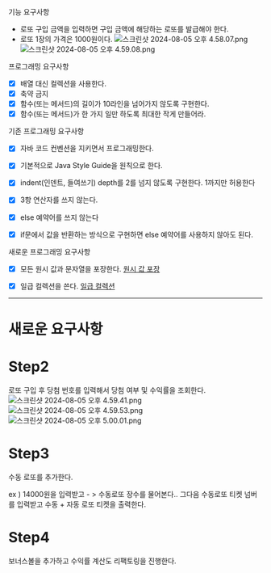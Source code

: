 기능 요구사항

- 로또 구입 금액을 입력하면 구입 금액에 해당하는 로또를 발급해야 한다.
- 로또 1장의 가격은 1000원이다.
![스크린샷 2024-08-05 오후 4.58.07.png](..%2F..%2F..%2F..%2F..%2F..%2Fvar%2Ffolders%2Fm4%2Fn9zxyvgx4lx03pl_7nrbhpyr0000gn%2FT%2FTemporaryItems%2FNSIRD_screencaptureui_wsUQmi%2F%EC%8A%A4%ED%81%AC%EB%A6%B0%EC%83%B7%202024-08-05%20%EC%98%A4%ED%9B%84%204.58.07.png)
![스크린샷 2024-08-05 오후 4.59.08.png](..%2F..%2F..%2F..%2F..%2F..%2Fvar%2Ffolders%2Fm4%2Fn9zxyvgx4lx03pl_7nrbhpyr0000gn%2FT%2FTemporaryItems%2FNSIRD_screencaptureui_yjFDU4%2F%EC%8A%A4%ED%81%AC%EB%A6%B0%EC%83%B7%202024-08-05%20%EC%98%A4%ED%9B%84%204.59.08.png)

프로그래밍 요구사항

- [x] 배열 대신 컬렉션을 사용한다.
- [x] 축약 금지
- [x] 함수(또는 메서드)의 길이가 10라인을 넘어가지 않도록 구현한다.
- [x] 함수(또는 메서드)가 한 가지 일만 하도록 최대한 작게 만들어라.

기존 프로그래밍 요구사항

- [x] 자바 코드 컨벤션을 지키면서 프로그래밍한다.
- [x] 기본적으로 Java Style Guide을 원칙으로 한다.
- [x] indent(인덴트, 들여쓰기) depth를 2를 넘지 않도록 구현한다. 1까지만 허용한다
- [x] 3항 연산자를 쓰지 않는다.
- [x] else 예약어를 쓰지 않는다
- [x] if문에서 값을 반환하는 방식으로 구현하면 else 예약어를 사용하지 않아도 된다.


새로운 프로그래밍 요구사항

- [x] 모든 원시 값과 문자열을 포장한다. [원시 값 포장 ](https://jaehee329.tistory.com/22)
- [x] 일급 컬렉션을 쓴다. [일급 컬렉션](https://dev-cool.tistory.com/28)





------------------

# 새로운 요구사항
# Step2 
로또 구입 후 당첨 번호를 입력해서 당첨 여부 및 수익률을 조회한다.
![스크린샷 2024-08-05 오후 4.59.41.png](..%2F..%2F..%2F..%2F..%2F..%2Fvar%2Ffolders%2Fm4%2Fn9zxyvgx4lx03pl_7nrbhpyr0000gn%2FT%2FTemporaryItems%2FNSIRD_screencaptureui_yT1csd%2F%EC%8A%A4%ED%81%AC%EB%A6%B0%EC%83%B7%202024-08-05%20%EC%98%A4%ED%9B%84%204.59.41.png)![스크린샷 2024-08-05 오후 4.59.53.png](..%2F..%2F..%2F..%2F..%2F..%2Fvar%2Ffolders%2Fm4%2Fn9zxyvgx4lx03pl_7nrbhpyr0000gn%2FT%2FTemporaryItems%2FNSIRD_screencaptureui_kljLFh%2F%EC%8A%A4%ED%81%AC%EB%A6%B0%EC%83%B7%202024-08-05%20%EC%98%A4%ED%9B%84%204.59.53.png)
![스크린샷 2024-08-05 오후 5.00.01.png](..%2F..%2F..%2F..%2F..%2F..%2Fvar%2Ffolders%2Fm4%2Fn9zxyvgx4lx03pl_7nrbhpyr0000gn%2FT%2FTemporaryItems%2FNSIRD_screencaptureui_nnKN0d%2F%EC%8A%A4%ED%81%AC%EB%A6%B0%EC%83%B7%202024-08-05%20%EC%98%A4%ED%9B%84%205.00.01.png)




# Step3

수동 로또를 추가한다. 

ex  ) 14000원을 입력받고 - > 수동로또 장수를 물어본다.. 
그다음 수동로또 티켓 넘버를 입력받고 
수동 + 자동 로또 티켓을 출력한다. 



# Step4 
보너스볼을 추가하고 수익률 계산도 리팩토링을 진행한다. 
